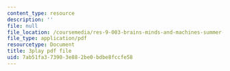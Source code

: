 ```yaml
---
content_type: resource
description: ''
file: null
file_location: /coursemedia/res-9-003-brains-minds-and-machines-summer-course-summer-2015/7ab51fa373903e882be0bdbe8fccfe58_43kansULeBE.pdf
file_type: application/pdf
resourcetype: Document
title: 3play pdf file
uid: 7ab51fa3-7390-3e88-2be0-bdbe8fccfe58
---
```

